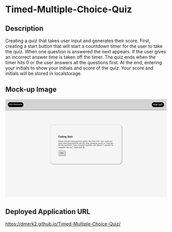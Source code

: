 # Timed-Multiple-Choice-Quiz

## Description
Creating a quiz that takes user input and generates their score. First,
creating a start button that will start a countdown timer for the user
to take the quiz. When one question is answered the next appears. If the
user gives an incorrect answer time is taken off the timer. The quiz ends
when the timer hits 0 or the user answers all the questions first. At the
end, entering your initials to show your initials and score of the quiz. Your score and initials will be stored in localstorage.

## Mock-up Image
<img src="./Assets/screenshot.png">

## Deployed Application URL
https://dmerk2.github.io/Timed-Multiple-Choice-Quiz/